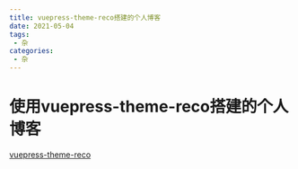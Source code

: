 ```yaml
---
title: vuepress-theme-reco搭建的个人博客
date: 2021-05-04
tags:
 - 杂
categories:
 - 杂
---
```


# 使用vuepress-theme-reco搭建的个人博客
[vuepress-theme-reco](https://github.com/vuepress-reco/vuepress-theme-reco)